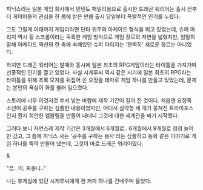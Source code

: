 피닉스라는 일본 게임 회사에서 민텐도 패밀리용으로 출시한 드래곤 워리어는 출시 전부터 게이머들의 관심을 한 몸에 받은 만큼 출시 당일부터 폭발적인 인기를 누렸다.

그도 그럴게 여태까지 게임이라면 단타 위주의 아케이드 형식을 띄고 있었는데, 슈퍼 마리지 역시 횡 스크롤이라는 독특한 게임 방식으로 게임 장르의 저변을 넓혔지만, 엄밀히 말해 아케이드 액션의 한 축에 속해있던 슈퍼 마리지는 '완벽히' 새로운 장르는 아니었다.

하지만 드래곤 워리어는 발매와 동시에 일본 최초의 RPG게임이라는 타이틀을 가져가며 선풍적인 인기를 끌고 있었다. 사실 시게루씨 역시 같은 시기에 일본 최초의 RPG라는 타이틀을 위해 초록 모자를 뒤집어 쓴 요정을 테마로 게임 하나를 만들고 있었는데, 문제는 본인의 욕심이 화를 불러 일으켰다.

스토리에 너무 이것저것 쑤셔 넣는 바람에 제작 기간이 길어 진 것이다. 처음엔 요정족 소년이 공주를 구하는 심플한 내용이었지만, 어디서 삼각형 세 개가 뭉쳐진 트라이포스인지 뭔지 희안한 엠블렘을 만들어 내더니 그것에 대한 세계관을 짜기 시작했다. 

그러다 보니 자연스레 제작 기간은 3개월에서 6개월로.. 6개월에서 9개월로 점점 늘어만 갔고, 그 틈에 피닉스 사는 '공주를 구하는 용사'라는 심플하고 동화 같은 이야기로 게임 하나를 뚝딱 만들어 냈는데, 그것이 바로 드래곤 워리어였다.

&

"끙.. 아, 짜증나.."

나는 휴게실에 있던 시게루씨에게 캔 커피 하나를 건네주며 물었다.